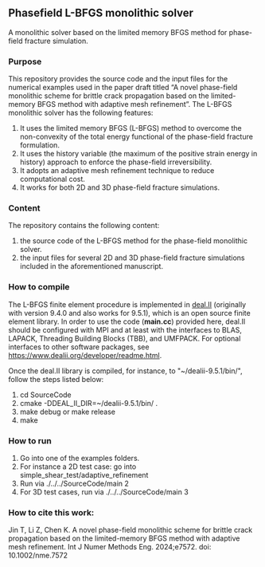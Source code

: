 ## Phasefield L-BFGS monolithic solver
A monolithic solver based on the limited memory BFGS method for phase-field fracture simulation.

### Purpose 
This repository provides the source code and the input files for the numerical examples used in the paper draft titled “A novel phase-field monolithic scheme for brittle crack propagation based on the limited-memory BFGS method with adaptive mesh refinement”. The L-BFGS monolithic solver has the following features:
1. It uses the limited memory BFGS (L-BFGS) method to overcome the non-convexity of the total energy functional of the phase-field fracture formulation.
2. It uses the history variable (the maximum of the positive strain energy in history) approach to enforce the phase-field irreversibility.
3. It adopts an adaptive mesh refinement technique to reduce computational cost.
4. It works for both 2D and 3D phase-field fracture simulations.

### Content
The repository contains the following content:
1. the source code of the L-BFGS method for the phase-field monolithic solver.
2. the input files for several 2D and 3D phase-field fracture simulations included in the aforementioned manuscript.

### How to compile
The L-BFGS finite element procedure is implemented in [deal.II](https://www.dealii.org/) (originally with version 9.4.0 and also works for 9.5.1), which is an open source finite element library. In order to use the code (**main.cc**) provided here, deal.II should be configured with MPI and at least with the interfaces to BLAS, LAPACK, Threading Building Blocks (TBB), and UMFPACK. For optional interfaces to other software packages, see https://www.dealii.org/developer/readme.html.

Once the deal.II library is compiled, for instance, to "~/dealii-9.5.1/bin/", follow the steps listed below:
1. cd SourceCode
2. cmake -DDEAL_II_DIR=~/dealii-9.5.1/bin/  .
3. make debug or make release
4. make

### How to run
1. Go into one of the examples folders.
2. For instance a 2D test case: go into simple_shear_test/adaptive_refinement
3. Run via ./../../SourceCode/main 2
4. For 3D test cases, run via ./../../SourceCode/main 3

### How to cite this work:
Jin T, Li Z, Chen K. A novel phase-field monolithic scheme for brittle crack propagation based on the limited-memory BFGS method with adaptive mesh refinement. Int J Numer Methods Eng. 2024;e7572. doi: 10.1002/nme.7572
